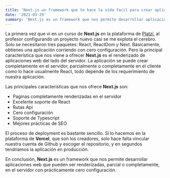 ```yaml
---
title: 'Next.js un framework que te hace la vida facil para crear aplicaciones web con React'
date: '2021-03-29'
summary: 'Next.js es un framework que nos permite desarrollar aplicaciones web que pueden ser renderizadas, parcial o completamente, en el servidor con prácticamente cero configuración.'
---
```


La primera vez que vi en un curso de **Next.js** en la plataforma de [Platzi](https://platzi.com/ 'Platzi'), al profesor configurando un proyecto nuevo casi se me explota el cerebro. Solo se necesitaron tres paquetes: React, ReactDom y Next. Básicamente, obtienes una aplicación corriendo con cero configuración. Pero la principal característica que nos viene a ofrecer **Next.js** es el renderizado de aplicaciones web del lado del servidor. La aplicación se puede crear completamente en el servidor, parcialmente o completamente en el cliente como lo hace usualmente React, todo depende de los requerimiento de nuestra aplicación.

Las principales características que nos ofrece **Next.js** son:

- Paginas completamente renderizadas en el servidor
- Excelente soporte de React
- Rutas Api
- Cero configuración
- Soporte de Typescript
- Mejores prácticas de SEO

El proceso de deployment es bastante sencillo. Sí lo hacemos en la plataforma de **Vercel**, que son los creadores, solo hace falta vincular nuestra cuenta de Github y escoger el repositorio, y en segundos tendríamos la aplicación en producción.

En conclusión, **Next.js** es un framework que nos permite desarrollar aplicaciones web que pueden ser renderizadas, parcial o completamente, en el servidor con prácticamente cero configuración.
